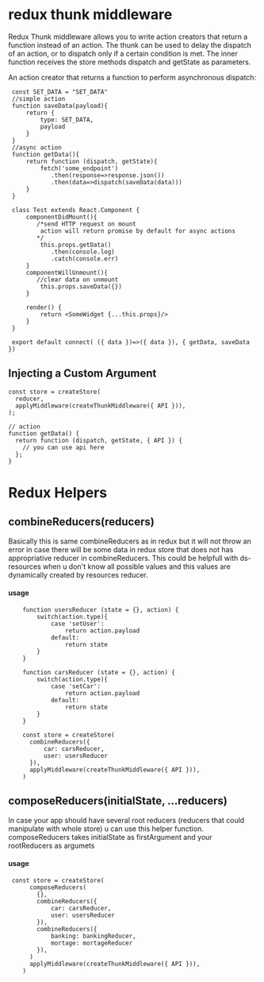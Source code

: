 # redux thunk middleware

Redux Thunk middleware allows you to write action creators that return a function instead of an action. The thunk can be used to delay the dispatch of an action, or to dispatch only if a certain condition is met. The inner function receives the store methods dispatch and getState as parameters.

An action creator that returns a function to perform asynchronous dispatch:

```
 const SET_DATA = "SET_DATA"
 //simple action
 function saveData(payload){
     return {
         type: SET_DATA,
         payload
     }
 }
 //async action
 function getData(){
     return function (dispatch, getState){
         fetch('some_endpoint')
            .then(response=>response.json())
            .then(data=>dispatch(saveData(data)))
     }
 }
 
 class Test extends React.Component {
     componentDidMount(){
        /*send HTTP request on mount 
         action will return promise by default for async actions
        */
         this.props.getData()
            .then(console.log)
            .catch(console.err)
     }
     componentWillUnmount(){
        //clear data on unmount
         this.props.saveData({})
     }
     
     render() {
         return <SomeWidget {...this.props}/>
     }
 }
 
 export default connect( ({ data })=>({ data }), { getData, saveData })
```

## Injecting a Custom Argument

```
const store = createStore(
  reducer,
  applyMiddleware(createThunkMiddleware({ API })),
);

// action
function getData() {
  return function (dispatch, getState, { API }) {
    // you can use api here
  };
}
```

# Redux Helpers
## combineReducers(reducers)
Basically this is same combineReducers as in redux but it will not throw an error in case there will be some data in redux store that does not has appropriative reducer in  combineReducers. This could be helpfull with ds-resources when u don't know all possible values and this values are dynamically created by resources reducer.

#### usage

```
    function usersReducer (state = {}, action) {
        switch(action.type){
            case 'setUser':
                return action.payload
            default:
                return state
        }
    }
    
    function carsReducer (state = {}, action) {
        switch(action.type){
            case 'setCar':
                return action.payload
            default:
                return state
        }
    }
    
    const store = createStore(
      combineReducers({
          car: carsReducer,
          user: usersReducer
      }),
      applyMiddleware(createThunkMiddleware({ API })),
    )
```
## composeReducers(initialState, ...reducers) 
In case your app should have several root reducers (reducers that could manipulate with whole store) u can use this helper function.
composeReducers takes initialState as firstArgument and your rootReducers as argumets

#### usage

```
 const store = createStore(
      composeReducers(
        {},
        combineReducers({
            car: carsReducer,
            user: usersReducer
        }),
        combineReducers({
            banking: bankingReducer,
            mortage: mortageReducer
        }),
      )
      applyMiddleware(createThunkMiddleware({ API })),
    )
```
